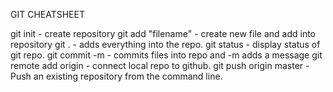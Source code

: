 GIT CHEATSHEET

git init - create repository
git add "filename" - create new file and add into repository
git . - adds everything into the repo.
git status - display status of git repo.
git commit -m - commits files into repo and -m adds a message
git remote add origin <url> - connect local repo to github.
git push origin master - Push an existing repository from the command line.